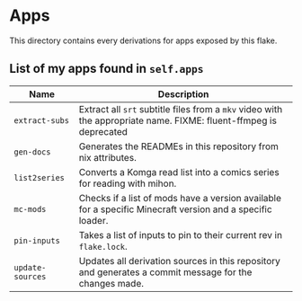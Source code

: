 # Apps

This directory contains every derivations for apps exposed by this flake.

## List of my apps found in `self.apps`

| Name | Description |
| ---- | ----------- |
| `extract-subs` | Extract all `srt` subtitle files from a `mkv` video with the appropriate name. FIXME: fluent-ffmpeg is deprecated |
| `gen-docs` | Generates the READMEs in this repository from nix attributes. |
| `list2series` | Converts a Komga read list into a comics series for reading with mihon. |
| `mc-mods` | Checks if a list of mods have a version available for a specific Minecraft version and a specific loader. |
| `pin-inputs` | Takes a list of inputs to pin to their current rev in `flake.lock`. |
| `update-sources` | Updates all derivation sources in this repository and generates a commit message for the changes made. |
